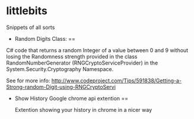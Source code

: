 littlebits
==========

Snippets of all sorts



- Random Digits Class:
==

 C# code that returns a random Integer of a value between 0 and 9 
 without losing the Randomness strength provided in the class RandomNumberGenerator 
 (RNGCryptoServiceProvider) in the System.Security.Cryptography Namespace.  
 
 See for more info:
 http://www.codeproject.com/Tips/591838/Getting-a-Strong-random-Digit-using-RNGCryptoServi

- Show History Google chrome api extention 
==

  Extention showing your history in chrome in a nicer way
